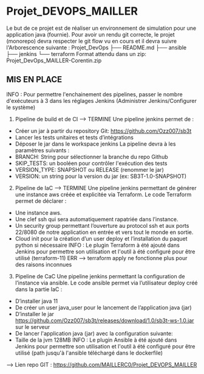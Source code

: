 # Projet_DEVOPS_MAILLER #
Le but de ce projet est de réaliser un environnement de simulation pour une application java (fournie).
Pour avoir un rendu git correcte, le projet (monorepo) devra respecter le git flow vu en cours 
et il devra suivre l'Arborescence suivante : 
Projet_DevOps
├── README.md
├── ansible
├── jenkins
└── terraform 
Format attendu dans un zip: Projet_DevOps_MAILLER-Corentin.zip

## MIS EN PLACE ##
INFO : Pour permettre l'enchainement des pipelines, passer le nombre d'exécuteurs à 3 dans les réglages Jenkins (Administrer Jenkins/Configurer le système)

1. Pipeline de build et de CI --> TERMINE
Une pipeline jenkins permet de :
- Créer un jar à partir du repository Git: https://github.com/Ozz007/sb3t
- Lancer les tests unitaires et tests d’intégrations
- Déposer le jar dans le workspace jenkins
La pipeline devra à les paramètres suivants :
- BRANCH: String pour sélectionner la branche du repo Github
- SKIP_TESTS: un booléen pour contrôler l'exécution des tests
- VERSION_TYPE: SNAPSHOT ou RELEASE (renommer le jar)
- VERSION: un string pour la version du jar (ex: SB3T-1.0-SNAPSHOT)


2. Pipeline de IaC --> TERMINE
Une pipeline jenkins permettant de générer une instance aws créée et explicitée via
Terraform.
Le code Terraform permet de déclarer :
- Une instance aws.
- Une clef ssh qui sera automatiquement rapatriée dans l’instance.
- Un security group permettant l’ouverture au protocol ssh et aux ports 22/8080 de
notre application en entrée et vers tout le monde en sortie.
- Cloud init pour la création d’un user deploy et l’installation du paquet python si
nécessaire
INFO : Le plugin Terraform à été ajouté dans Jenkins pour permettre son utilisation et l'outil à été configuré pour être utilisé (terraform-11)
ERR --> terraform apply ne fonctionne plus pour des raisons inconnues


3. Pipeline de CaC 
Une pipeline jenkins permettant la configuration de l’instance via ansible.
Le code ansible permet via l’utilisateur deploy créé dans la partie IaC :
- D’installer java 11
- De créer un user java_user pour le lancement de l’application java (jar)
- D’installer le jar
https://github.com/Ozz007/sb3t/releases/download/1.0/sb3t-ws-1.0.jar sur le serveur
- De lancer l'application java (jar) avec la configuration suivante:
- Taille de la jvm 128MB
INFO : Le plugin Ansible à été ajouté dans Jenkins pour permettre son utilisation et l'outil à été configuré pour être utilisé (path jusqu'à l'ansible téléchargé dans le dockerfile)

--> Lien repo GIT : https://github.com/MAILLERC0/Projet_DEVOPS_MAILLER 